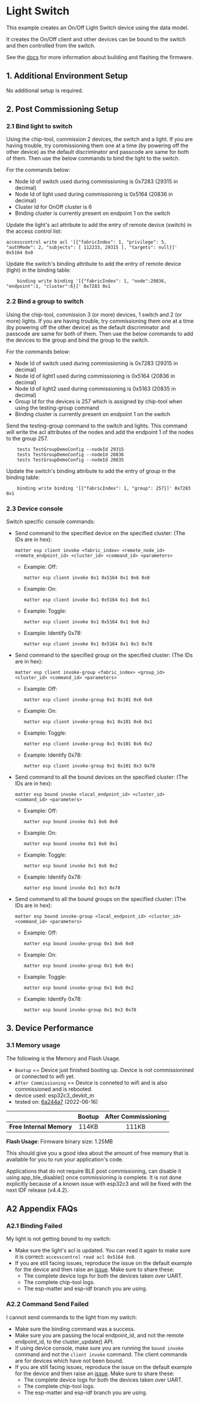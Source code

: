 # Light Switch

This example creates an On/Off Light Switch device using the data model.

It creates the On/Off client and other devices can be bound to the
switch and then controlled from the switch.

See the [docs](https://docs.espressif.com/projects/esp-matter/en/latest/esp32/developing.html) for more information about building and flashing the firmware.

## 1. Additional Environment Setup

No additional setup is required.

## 2. Post Commissioning Setup

### 2.1 Bind light to switch

Using the chip-tool, commission 2 devices, the switch and a light.
If you are having trouble, try commissioning them one at a time (by powering off the other device) as
the default discriminator and passcode are same for both of them.
Then use the below commands to bind the light to the switch.

For the commands below:

-   Node Id of switch used during commissioning is 0x7283 (29315 in decimal)
-   Node Id of light used during commissioning is 0x5164 (20836 in decimal)
-   Cluster Id for OnOff cluster is 6
-   Binding cluster is currently present on endpoint 1 on the switch

Update the light's acl attribute to add the entry of remote device
(switch) in the access control list:
```
accesscontrol write acl '[{"fabricIndex": 1, "privilege": 5, "authMode": 2, "subjects": [ 112233, 29315 ], "targets": null}]' 0x5164 0x0
```

Update the switch's binding attribute to add the entry of remote device
(light) in the binding table:
```
    binding write binding '[{"fabricIndex": 1, "node":20836, "endpoint":1, "cluster":6}]' 0x7283 0x1
```

### 2.2 Bind a group to switch

Using the chip-tool, commission 3 (or more) devices, 1 switch and 2 (or more) lights.
If you are having trouble, try commissioning them one at a time (by powering off the other device) as
the default discriminator and passcode are same for both of them.
Then use the below commands to add the devices to the group and bind the group to the switch.

For the commands below:
-   Node Id of switch used during commissioning is 0x7283 (29315 in decimal)
-   Node Id of light1 used during commissioning is 0x5164 (20836 in decimal)
-   Node Id of light2 used during commissioning is 0x5163 (20835 in decimal)
-   Group Id for the devices is 257 which is assigned by chip-tool when using the testing-group command
-   Binding cluster is currently present on endpoint 1 on the switch

Send the testing-group command to the switch and lights.
This command will write the acl attributes of the nodes and add the endpoint 1 of the nodes to the group 257.
```
    tests TestGroupDemoConfig --nodeId 29315
    tests TestGroupDemoConfig --nodeId 20836
    tests TestGroupDemoConfig --nodeId 20835
```

Update the switch's binding attribute to add the entry of group in the binding table:
```
    binding write binding '[{"fabricIndex": 1, "group": 257}]' 0x7283 0x1
```

### 2.3 Device console

Switch specific console commands:

-   Send command to the specified device on the specified cluster:
    (The IDs are in hex):
    ```
    matter esp client invoke <fabric_index> <remote_node_id> <remote_endpoint_id> <cluster_id> <command_id> <parameters>
    ```

    -   Example: Off:
        ```
        matter esp client invoke 0x1 0x5164 0x1 0x6 0x0
        ```

    -   Example: On:
        ```
        matter esp client invoke 0x1 0x5164 0x1 0x6 0x1
        ```

    -   Example: Toggle:
        ```
        matter esp client invoke 0x1 0x5164 0x1 0x6 0x2
        ```

    -   Example: Identify 0x78:
        ```
        matter esp client invoke 0x1 0x5164 0x1 0x3 0x78
        ```

-   Send command to the specified group on the specified cluster:
    (The IDs are in hex):
    ```
    matter esp client invoke-group <fabric_index> <group_id> <cluster_id> <command_id> <parameters>
    ```

    -   Example: Off:
        ```
        matter esp client invoke-group 0x1 0x101 0x6 0x0
        ```

    -   Example: On:
        ```
        matter esp client invoke-group 0x1 0x101 0x6 0x1
        ```

    -   Example: Toggle:
        ```
        matter esp client invoke-group 0x1 0x101 0x6 0x2

        ```
    -   Example: Identify 0x78:
        ```
        matter esp client invoke-group 0x1 0x101 0x3 0x78

        ```

-   Send command to all the bound devices on the specified cluster:
    (The IDs are in hex):
    ```
    matter esp bound invoke <local_endpoint_id> <cluster_id> <command_id> <parameters>
    ```

    -   Example: Off:
        ```
        matter esp bound invoke 0x1 0x6 0x0
        ```

    -   Example: On:
        ```
        matter esp bound invoke 0x1 0x6 0x1
        ```

    -   Example: Toggle:
        ```
        matter esp bound invoke 0x1 0x6 0x2
        ```

    -   Example: Identify 0x78:
        ```
        matter esp bound invoke 0x1 0x3 0x78
        ```

-   Send command to all the bound groups on the specified cluster:
    (The IDs are in hex):
    ```
    matter esp bound invoke-group <local_endpoint_id> <cluster_id> <command_id> <parameters>
    ```

    -   Example: Off:
        ```
        matter esp bound invoke-group 0x1 0x6 0x0
        ```

    -   Example: On:
        ```
        matter esp bound invoke-group 0x1 0x6 0x1
        ```

    -   Example: Toggle:
        ```
        matter esp bound invoke-group 0x1 0x6 0x2
        ```

    -   Example: Identify 0x78:
        ```
        matter esp bound invoke-group 0x1 0x3 0x78
        ```

## 3. Device Performance

### 3.1 Memory usage

The following is the Memory and Flash Usage.

-   `Bootup` == Device just finished booting up. Device is not
    commissionined or connected to wifi yet.
-   `After Commissioning` == Device is conneted to wifi and is also
    commissioned and is rebooted.
-   device used: esp32c3_devkit_m
-   tested on:
    [6a244a7](https://github.com/espressif/esp-matter/commit/6a244a7b1e5c70b0aa1bf57254f19718b0755d95)
    (2022-06-16)

|                         | Bootup | After Commissioning |
|:-                       |:-:     |:-:                  |
|**Free Internal Memory** |114KB   |111KB                |

**Flash Usage**: Firmware binary size: 1.25MB

This should give you a good idea about the amount of free memory that is
available for you to run your application's code.

Applications that do not require BLE post commissioning, can disable it using app_ble_disable() once commissioning is complete. It is not done explicitly because of a known issue with esp32c3 and will be fixed with the next IDF release (v4.4.2).

## A2 Appendix FAQs

### A2.1 Binding Failed

My light is not getting bound to my switch:

-   Make sure the light's acl is updated. You can read it again to make
    sure it is correct: `accesscontrol read acl 0x5164 0x0`.
-   If you are still facing issues, reproduce the issue on the default
    example for the device and then raise an [issue](https://github.com/espressif/esp-matter/issues).
    Make sure to share these:
    -   The complete device logs for both the devices taken over UART.
    -   The complete chip-tool logs.
    -   The esp-matter and esp-idf branch you are using.

### A2.2 Command Send Failed

I cannot send commands to the light from my switch:

-   Make sure the binding command was a success.
-   Make sure you are passing the local endpoint_id, and not the remote
    endpoint_id, to the cluster_update() API.
-   If using device console, make sure you are running the
    `bound invoke` command and not the `client invoke` command. The
    client commands are for devices which have not been bound.
-   If you are still facing issues, reproduce the issue on the default
    example for the device and then raise an [issue](https://github.com/espressif/esp-matter/issues).
    Make sure to share these:
    -   The complete device logs for both the devices taken over UART.
    -   The complete chip-tool logs.
    -   The esp-matter and esp-idf branch you are using.
